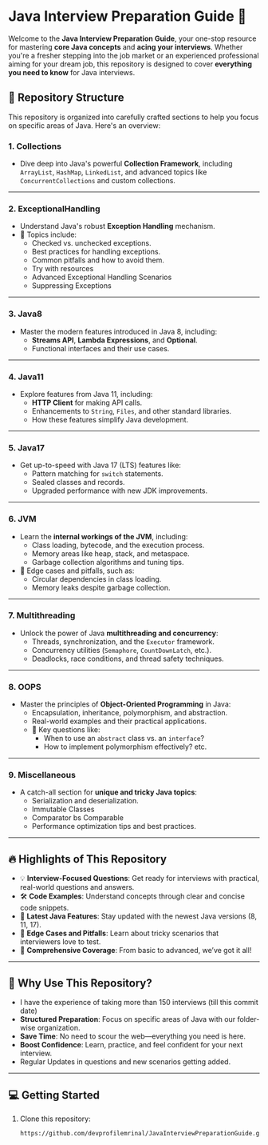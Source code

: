 # Java Interview Preparation Guide 🚀

Welcome to the **Java Interview Preparation Guide**, your one-stop resource for mastering **core Java concepts** and **acing your interviews**. Whether you're a fresher stepping into the job market or an experienced professional aiming for your dream job, this repository is designed to cover **everything you need to know** for Java interviews.

## 📂 Repository Structure
This repository is organized into carefully crafted sections to help you focus on specific areas of Java. Here's an overview:

### 1. **Collections**
- Dive deep into Java's powerful **Collection Framework**, including `ArrayList`, `HashMap`, `LinkedList`, and advanced topics like `ConcurrentCollections` and custom collections.

---

### 2. **ExceptionalHandling**
- Understand Java's robust **Exception Handling** mechanism.
- 📌 Topics include:
    - Checked vs. unchecked exceptions.
    - Best practices for handling exceptions.
    - Common pitfalls and how to avoid them.
    - Try with resources
    - Advanced Exceptional Handling Scenarios
    - Suppressing Exceptions

---

### 3. **Java8**
- Master the modern features introduced in Java 8, including:
    - **Streams API**, **Lambda Expressions**, and **Optional**.
    - Functional interfaces and their use cases.

---

### 4. **Java11**
- Explore features from Java 11, including:
    - **HTTP Client** for making API calls.
    - Enhancements to `String`, `Files`, and other standard libraries.
    - How these features simplify Java development.

---

### 5. **Java17**
- Get up-to-speed with Java 17 (LTS) features like:
    - Pattern matching for `switch` statements.
    - Sealed classes and records.
    - Upgraded performance with new JDK improvements.

---

### 6. **JVM**
- Learn the **internal workings of the JVM**, including:
    - Class loading, bytecode, and the execution process.
    - Memory areas like heap, stack, and metaspace.
    - Garbage collection algorithms and tuning tips.
- 📌 Edge cases and pitfalls, such as:
    - Circular dependencies in class loading.
    - Memory leaks despite garbage collection.

---

### 7. **Multithreading**
- Unlock the power of Java **multithreading and concurrency**:
    - Threads, synchronization, and the `Executor` framework.
    - Concurrency utilities (`Semaphore`, `CountDownLatch`, etc.).
    - Deadlocks, race conditions, and thread safety techniques.

---

### 8. **OOPS**
- Master the principles of **Object-Oriented Programming** in Java:
    - Encapsulation, inheritance, polymorphism, and abstraction.
    - Real-world examples and their practical applications.
    - 📌 Key questions like:
        - When to use an `abstract` class vs. an `interface`?
        - How to implement polymorphism effectively?  etc.

---

### 9. **Miscellaneous**
- A catch-all section for **unique and tricky Java topics**:
    - Serialization and deserialization.
    - Immutable Classes
    - Comparator bs Comparable
    - Performance optimization tips and best practices.

---

## 🔥 Highlights of This Repository
- 💡 **Interview-Focused Questions**: Get ready for interviews with practical, real-world questions and answers.
- 🛠️ **Code Examples**: Understand concepts through clear and concise code snippets.
- 🚀 **Latest Java Features**: Stay updated with the newest Java versions (8, 11, 17).
- 🧩 **Edge Cases and Pitfalls**: Learn about tricky scenarios that interviewers love to test.
- 📘 **Comprehensive Coverage**: From basic to advanced, we’ve got it all!

---

## 🤔 Why Use This Repository?
- I have the experience of taking more than 150 interviews (till this commit date)
- **Structured Preparation**: Focus on specific areas of Java with our folder-wise organization.
- **Save Time**: No need to scour the web—everything you need is here.
- **Boost Confidence**: Learn, practice, and feel confident for your next interview.
- Regular Updates in questions and new scenarios getting added.

---

## 💻 Getting Started
1. Clone this repository:
   ```bash
   https://github.com/devprofilemrinal/JavaInterviewPreparationGuide.git
   ```